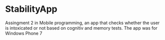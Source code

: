 StabilityApp
============

Assingment 2 in Mobile programming, an app that checks whether the user is intoxicated
or not based on cognitiv and memory tests. The app was for Windows Phone 7
